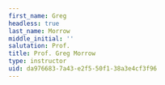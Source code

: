 ```yaml
---
first_name: Greg
headless: true
last_name: Morrow
middle_initial: ''
salutation: Prof.
title: Prof. Greg Morrow
type: instructor
uid: da976683-7a43-e2f5-50f1-38a3e4cf3f96
---
```

